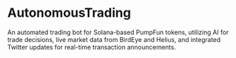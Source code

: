 # AutonomousTrading
An automated trading bot for Solana-based PumpFun tokens, utilizing AI for trade decisions, live market data from BirdEye and Helius, and integrated Twitter updates for real-time transaction announcements.
